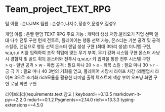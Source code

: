 # Team_project_TEXT_RPG
팀 이름 : 손나JMK
팀원 : 손성수,나지수,정승호,문영오,김성우

게임 이름 : 운빨 랜덤 TEXT RPG
주요 기능 : 캐릭터 생성.저장.불러오기
           직업 선택
           일대 다수 전투 구현
           턴제 전투로, 플레이어는 행동 선택 가능,
           몬스터는 기본 공격 및 공격 스킬중, 랜덤으로 행동 선택
           몬스터 랜덤 생성 구현 (최대 3마리 생성)
           미니맵 구현, w,a,s,d 키를 입력하여 조작
           직업에 맞는 무기 부여, 무기 강화 시스템 구현
           몬스터 사냥시 경험치 및 골드 획득
           몬스터와 전투시 q,w,e,r 키 입력을 통한 전투 시스템 구현\
            > q - 일반 공격
            > w - 마법 공격 : 필요 마나 20
            > e - 회복 스킬 : 필요 마나 30
            > r - 궁 극 기  : 필요 마나 40
           3번의 기회를 얻고, 플레이어 사망시 라이프 차감 (레벨업시 라이프 3으로 초기화
           rich모듈을 활용한 터미널 출력 텍스트에 색상 부여
           오프닝 화면 구현
           로딩 화면 구현
           
라이브러리(requirements.text 참고 )
keyboard==0.13.5
markdown-it-py==2.2.0
mdurl==0.1.2
Pygments==2.14.0
rich==13.3.3
typing-extensions==4.5.0

           
